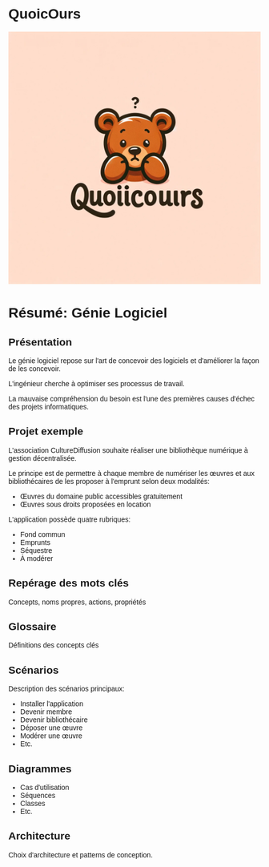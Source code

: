 <style>
    @import url('https://fonts.googleapis.com/css2?family=Quicksand:wght@400;500&display=swap');
    * {
        font-family: 'Quicksand', sans-serif;
    }
</style>

# QuoicOurs

![Quoi Cours logo](logo.png)

# Résumé: Génie Logiciel

## Présentation

Le génie logiciel repose sur l'art de concevoir des logiciels et d'améliorer la façon de les concevoir.

L'ingénieur cherche à optimiser ses processus de travail.

La mauvaise compréhension du besoin est l'une des premières causes d'échec des projets informatiques.

## Projet exemple

L'association CultureDiffusion souhaite réaliser une bibliothèque numérique à gestion décentralisée.

Le principe est de permettre à chaque membre de numériser les œuvres et aux bibliothécaires de les proposer à l'emprunt selon deux modalités:

- Œuvres du domaine public accessibles gratuitement
- Œuvres sous droits proposées en location


L'application possède quatre rubriques:

- Fond commun
- Emprunts
- Séquestre
- À modérer

## Repérage des mots clés

Concepts, noms propres, actions, propriétés

## Glossaire

Définitions des concepts clés

## Scénarios

Description des scénarios principaux:

- Installer l'application
- Devenir membre
- Devenir bibliothécaire
- Déposer une œuvre
- Modérer une œuvre
- Etc.

## Diagrammes

- Cas d'utilisation
- Séquences
- Classes
- Etc.

## Architecture

Choix d'architecture et patterns de conception.
